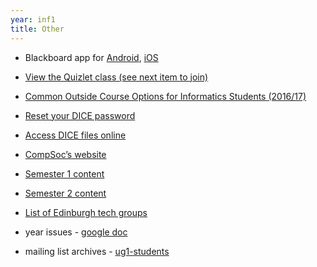 ```yaml
---
year: inf1
title: Other
---
```


- Blackboard app for [Android](https://play.google.com/store/apps/details?id=com.blackboard.android), [iOS](https://itunes.apple.com/us/app/blackboard-mobile-learn/id376413870?mt=8)
- [View the Quizlet class (see next item to join)](https://quizlet.com/class/3543715/)
- [Common Outside Course Options for Informatics Students (2016/17)](http://homepages.inf.ed.ac.uk/imurray2/pt/outside_courses_16-17.html)
- [Reset your DICE password](http://pp.inf.ed.ac.uk/)
- [Access DICE files online](https://ifile.inf.ed.ac.uk/)
- [CompSoc’s website](http://comp-soc.com/)
- [Semester 1 content](/sem1/)
- [Semester 2 content](/sem2/)
- [List of Edinburgh tech groups](http://edinburgh2.com/)

- year issues - [google doc](https://docs.google.com/document/d/1u59nYYNTbRK9dqwA-dQ_DbBbm5JyWSrdGXZYRAY61wM/edit)
- mailing list archives - [ug1-students](https://lists.inf.ed.ac.uk/mailman/private/ug1-students/)
